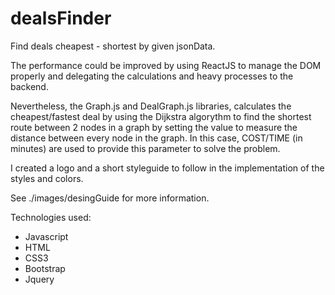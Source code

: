 # dealsFinder
Find deals cheapest - shortest by given jsonData.

The performance could be improved by using ReactJS to manage the DOM properly and delegating the calculations and heavy processes to the backend.

Nevertheless, the Graph.js and DealGraph.js libraries, calculates the cheapest/fastest deal by using the Dijkstra algorythm to find the shortest route between 2 nodes in a graph by setting the value to measure the distance between every node in the graph. In this case, COST/TIME (in minutes) are used to provide this parameter to solve the problem.

I created a logo and a short styleguide to follow in the implementation of the styles and colors.

See ./images/desingGuide for more information.

Technologies used:

- Javascript
- HTML
- CSS3
- Bootstrap
- Jquery
